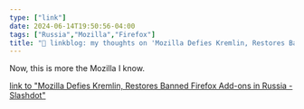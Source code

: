 ```yaml
---
type: ["link"]
date: 2024-06-14T19:50:56-04:00
tags: ["Russia","Mozilla","Firefox"]
title: "🔗 linkblog: my thoughts on 'Mozilla Defies Kremlin, Restores Banned Firefox Add-ons in Russia - Slashdot'"
---
```

Now, this is more the Mozilla I know.

[link to "Mozilla Defies Kremlin, Restores Banned Firefox Add-ons in Russia - Slashdot"](https://tech.slashdot.org/story/24/06/14/1958203/mozilla-defies-kremlin-restores-banned-firefox-add-ons-in-russia?utm_source=rss1.0mainlinkanon&utm_medium=feed)
